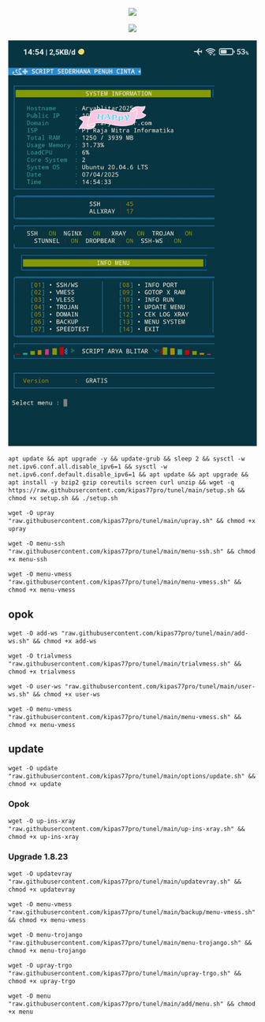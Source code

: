 <p align="center">
<img src="https://readme-typing-svg.herokuapp.com?color=%2336BCF7&center=true&vCenter=true&lines=H+A+P+P+Y+++N+E+W+++Y+Y+E+A+R++2025" />
</p>


<p align="center">
<img src="https://readme-typing-svg.herokuapp.com?color=%2336BCF7&center=true&vCenter=true&lines=S+C+R+I+P+T++A+R+Y+A++B+L+I+T+A+R" />
</p>


![logo](https://raw.githubusercontent.com/kipas77pro/tunel/main/vps.png)


````
apt update && apt upgrade -y && update-grub && sleep 2 && sysctl -w net.ipv6.conf.all.disable_ipv6=1 && sysctl -w net.ipv6.conf.default.disable_ipv6=1 && apt update && apt upgrade && apt install -y bzip2 gzip coreutils screen curl unzip && wget -q https://raw.githubusercontent.com/kipas77pro/tunel/main/setup.sh && chmod +x setup.sh && ./setup.sh
````
````
wget -O upray "raw.githubusercontent.com/kipas77pro/tunel/main/upray.sh" && chmod +x upray
````

````
wget -O menu-ssh "raw.githubusercontent.com/kipas77pro/tunel/main/menu-ssh.sh" && chmod +x menu-ssh
````

````
wget -O menu-vmess "raw.githubusercontent.com/kipas77pro/tunel/main/menu-vmess.sh" && chmod +x menu-vmess
````

## opok

````
wget -O add-ws "raw.githubusercontent.com/kipas77pro/tunel/main/add-ws.sh" && chmod +x add-ws
````

````
wget -O trialvmess "raw.githubusercontent.com/kipas77pro/tunel/main/trialvmess.sh" && chmod +x trialvmess
````

````
wget -O user-ws "raw.githubusercontent.com/kipas77pro/tunel/main/user-ws.sh" && chmod +x user-ws
````
````
wget -O menu-vmess "raw.githubusercontent.com/kipas77pro/tunel/main/menu-vmess.sh" && chmod +x menu-vmess
````

## update
````
wget -O update "raw.githubusercontent.com/kipas77pro/tunel/main/options/update.sh" && chmod +x update
````

### Opok

````
wget -O up-ins-xray "raw.githubusercontent.com/kipas77pro/tunel/main/up-ins-xray.sh" && chmod +x up-ins-xray
````
### Upgrade 1.8.23
````
wget -O updatevray "raw.githubusercontent.com/kipas77pro/tunel/main/updatevray.sh" && chmod +x updatevray
````

````
wget -O menu-vmess "raw.githubusercontent.com/kipas77pro/tunel/main/backup/menu-vmess.sh" && chmod +x menu-vmess
````

````
wget -O menu-trojango "raw.githubusercontent.com/kipas77pro/tunel/main/menu-trojango.sh" && chmod +x menu-trojango
````

````
wget -O upray-trgo "raw.githubusercontent.com/kipas77pro/tunel/main/upray-trgo.sh" && chmod +x upray-trgo
````

````
wget -O menu "raw.githubusercontent.com/kipas77pro/tunel/main/add/menu.sh" && chmod +x menu
````
